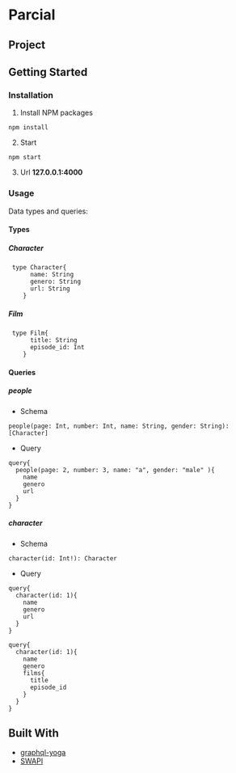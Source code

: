 # Parcial

## Project


## Getting Started

### Installation
1. Install NPM packages
```
npm install
```
2. Start
```
npm start
```
3. Url
**127.0.0.1:4000**

### Usage
Data types and queries:
#### Types
##### Character
```
 type Character{
      name: String
      genero: String
      url: String
    }
```
##### Film
```
 type Film{
      title: String
      episode_id: Int
    }
```

#### Queries
##### people
* Schema
```
people(page: Int, number: Int, name: String, gender: String): [Character]
```
* Query
```
query{
  people(page: 2, number: 3, name: "a", gender: "male" ){
    name
    genero
    url
  }
}

```

##### character
* Schema
```
character(id: Int!): Character
```

* Query
```
query{
  character(id: 1){
    name
    genero
    url
  }
}

query{
  character(id: 1){
    name
    genero
   	films{
      title
      episode_id
    }
  }
}

```

## Built With
* [graphql-yoga](https://www.npmjs.com/package/graphql-yoga)
* [SWAPI](https://swapi.co/)
